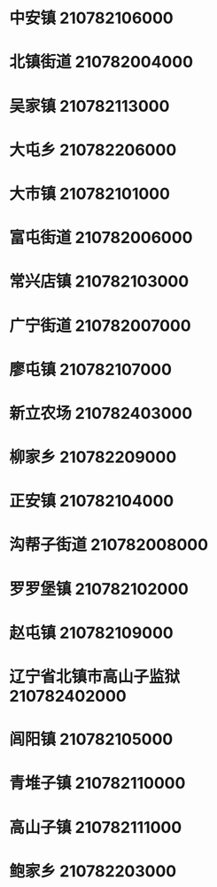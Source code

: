 # 中安镇 210782106000
# 北镇街道 210782004000
# 吴家镇 210782113000
# 大屯乡 210782206000
# 大市镇 210782101000
# 富屯街道 210782006000
# 常兴店镇 210782103000
# 广宁街道 210782007000
# 廖屯镇 210782107000
# 新立农场 210782403000
# 柳家乡 210782209000
# 正安镇 210782104000
# 沟帮子街道 210782008000
# 罗罗堡镇 210782102000
# 赵屯镇 210782109000
# 辽宁省北镇市高山子监狱 210782402000
# 闾阳镇 210782105000
# 青堆子镇 210782110000
# 高山子镇 210782111000
# 鲍家乡 210782203000
